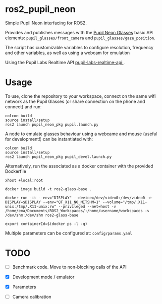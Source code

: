# ros2_pupil_neon

Simple Pupil Neon interfacing for ROS2.

Provides and publishes messages with the [Pupil Neon Glasses](https://pupil-labs.com/products/neon) basic API elements: `pupil_glasses/front_camera` and `pupil_glasses/gaze_position`.

The script has customizable variables to configure resolution, frequency and other variables, as well as using a webcam for emulation

Using the Pupil Labs Realtime API [pupil-labs-realtime-api
](https://pupil-labs-realtime-api.readthedocs.io/en/stable/api/index.html).

# Usage

To use, clone the repository to your workspace, connect on the same wifi network as the Pupil Glasses (or share connection on the phone and connect) and run:

```
colcon build
source install/setup
ros2 launch pupil_neon_pkg pupil.launch.py
```

A node to emulate glasses behaviour using a webcame and mouse (useful for development!) can be instantiated with:

```
colcon build
source install/setup
ros2 launch pupil_neon_pkg pupil_devel.launch.py
```

Alternatively, run the associated as a docker container with the provided Dockerfile

```
xhost +local:root

docker image build -t ros2-glass-base .

docker run -it --env="DISPLAY" --device=/dev/video0:/dev/video0 -e DISPLAY=$DISPLAY --env="QT_X11_NO_MITSHM=1" --volume="/tmp/.X11-unix:/tmp/.X11-unix:rw" --privileged --net=host -v /home/ema/Documents/ROS2_Workspaces/:/home/username/workspaces -v /dev/shm:/dev/shm ros2-glass-base

export containerId=$(docker ps -l -q)

```

Multiple parameters can be configured at: ```config/params.yaml```


# TODO

- [ ] Benchmark code. Move to non-blocking calls of the API
- [x] Development mode / emulator
- [x] Parameters
- [ ] Camera calibration
 

<!--
# Citation

'''
@inproceedings{Nunez:2022,
Pennding
}
'''
-->
